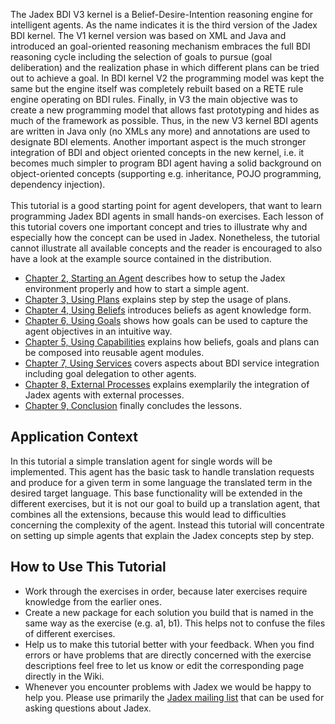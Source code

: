 The Jadex BDI V3 kernel is a Belief-Desire-Intention reasoning engine for intelligent agents. As the name indicates it is the third version of the Jadex BDI kernel. The V1 kernel version was based on XML and Java and introduced an goal-oriented reasoning mechanism embraces the full BDI reasoning cycle including the selection of goals to pursue (goal deliberation) and the realization phase in which different plans can be tried out to achieve a goal. In BDI kernel V2 the programming model was kept the same but the engine itself was completely rebuilt based on a RETE rule engine operating on BDI rules. Finally, in V3 the main objective was to create a new programming model that allows fast prototyping and hides as much of the framework as possible. Thus, in the new V3 kernel BDI agents are written in Java only (no XMLs any more) and annotations are used to designate BDI elements. Another important aspect is the much stronger integration of BDI and object oriented concepts in the new kernel, i.e. it becomes much simpler to program BDI agent having a solid background on object-oriented concepts (supporting e.g. inheritance, POJO programming, dependency injection).     \
\
This tutorial is a good starting point for agent developers, that want to learn programming Jadex BDI agents in small hands-on exercises. Each lesson of this tutorial covers one important concept and tries to illustrate why and especially how the concept can be used in Jadex. Nonetheless, the tutorial cannot illustrate all available concepts and the reader is encouraged to also have a look at the example source contained in the distribution. 

-   [Chapter 2, Starting an Agent](02%20Starting%20an%20Agent)  describes how to setup the Jadex environment properly and how to start a simple agent.
-   [Chapter 3, Using Plans](03%20Using%20Plans)  explains step by step the usage of plans.
-   [Chapter 4, Using Beliefs](04%20Using%20Beliefs)  introduces beliefs as agent knowledge form.
-   [Chapter 6, Using Goals](05%20Using%20Goals)  shows how goals can be used to capture the agent objectives in an intuitive way.
-   [Chapter 5, Using Capabilities](06%20Using%20Capabilities)  explains how beliefs, goals and plans can be composed into reusable agent modules.
-   [Chapter 7, Using Services](07%20Using%20Services)  covers aspects about BDI service integration including goal delegation to other agents.
-   [Chapter 8, External Processes](08%20External%20Processes)  explains exemplarily the integration of Jadex agents with external processes.
-   [Chapter 9, Conclusion](09%20Conclusion)  finally concludes the lessons.

Application Context
--------------------------------

In this tutorial a simple translation agent for single words will be implemented. This agent has the basic task to handle translation requests and produce for a given term in some language the translated term in the desired target language. This base functionality will be extended in the different exercises, but it is not our goal to build up a translation agent, that combines all the extensions, because this would lead to difficulties concerning the complexity of the agent. Instead this tutorial will concentrate on setting up simple agents that explain the Jadex concepts step by step.

How to Use This Tutorial
-------------------------------------

-   Work through the exercises in order, because later exercises require knowledge from the earlier ones.
-   Create a new package for each solution you build that is named in the same way as the exercise (e.g. a1, b1). This helps not to confuse the files of different exercises.
-   Help us to make this tutorial better with your feedback. When you find errors or have problems that are directly concerned with the exercise descriptions feel free to let us know or edit the corresponding page directly in the Wiki.
-   Whenever you encounter problems with Jadex we would be happy to help you. Please use primarily the [Jadex mailing list](https://lists.sourceforge.net/lists/listinfo/jadex-develop)  that can be used for asking questions about Jadex.

